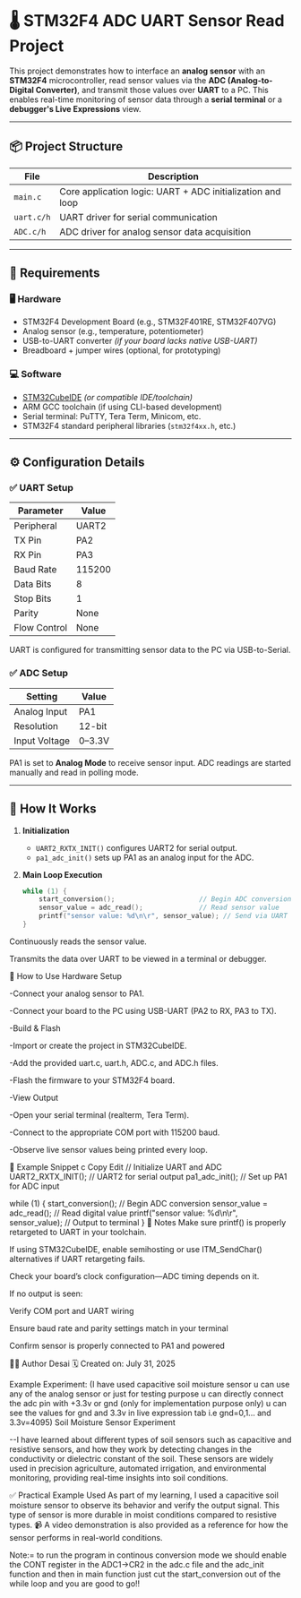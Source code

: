 # 🌡️ STM32F4 ADC UART Sensor Read Project

This project demonstrates how to interface an **analog sensor** with an **STM32F4** microcontroller, read sensor values via the **ADC (Analog-to-Digital Converter)**, and transmit those values over **UART** to a PC. This enables real-time monitoring of sensor data through a **serial terminal** or a **debugger's Live Expressions** view.

---

## 📦 Project Structure

| File        | Description                                      |
|-------------|--------------------------------------------------|
| `main.c`    | Core application logic: UART + ADC initialization and loop |
| `uart.c/h`  | UART driver for serial communication             |
| `ADC.c/h`   | ADC driver for analog sensor data acquisition    |

---

## 🧰 Requirements

### 🖥️ Hardware
- STM32F4 Development Board (e.g., STM32F401RE, STM32F407VG)
- Analog sensor (e.g., temperature, potentiometer)
- USB-to-UART converter *(if your board lacks native USB-UART)*
- Breadboard + jumper wires (optional, for prototyping)

### 💻 Software
- [STM32CubeIDE](https://www.st.com/en/development-tools/stm32cubeide.html) *(or compatible IDE/toolchain)*
- ARM GCC toolchain (if using CLI-based development)
- Serial terminal: PuTTY, Tera Term, Minicom, etc.
- STM32F4 standard peripheral libraries (`stm32f4xx.h`, etc.)

---

## ⚙️ Configuration Details

### ✅ UART Setup
| Parameter    | Value     |
|--------------|-----------|
| Peripheral   | UART2     |
| TX Pin       | PA2       |
| RX Pin       | PA3       |
| Baud Rate    | 115200    |
| Data Bits    | 8         |
| Stop Bits    | 1         |
| Parity       | None      |
| Flow Control | None      |

UART is configured for transmitting sensor data to the PC via USB-to-Serial.

### ✅ ADC Setup
| Setting       | Value         |
|---------------|---------------|
| Analog Input  | PA1           |
| Resolution    | 12-bit        |
| Input Voltage | 0–3.3V        |

PA1 is set to **Analog Mode** to receive sensor input. ADC readings are started manually and read in polling mode.

---

## 🚀 How It Works

1. **Initialization**  
   - `UART2_RXTX_INIT()` configures UART2 for serial output.
   - `pa1_adc_init()` sets up PA1 as an analog input for the ADC.

2. **Main Loop Execution**
   ```c
   while (1) {
       start_conversion();                     // Begin ADC conversion
       sensor_value = adc_read();              // Read sensor value
       printf("sensor value: %d\n\r", sensor_value); // Send via UART
   }
Continuously reads the sensor value.

Transmits the data over UART to be viewed in a terminal or debugger.

🧪 How to Use
Hardware Setup

-Connect your analog sensor to PA1.

-Connect your board to the PC using USB-UART (PA2 to RX, PA3 to TX).

-Build & Flash

-Import or create the project in STM32CubeIDE.

-Add the provided uart.c, uart.h, ADC.c, and ADC.h files.

-Flash the firmware to your STM32F4 board.

-View Output

-Open your serial terminal (realterm, Tera Term).

-Connect to the appropriate COM port with 115200 baud.

-Observe live sensor values being printed every loop.

🧠 Example Snippet
c
Copy
Edit
// Initialize UART and ADC
UART2_RXTX_INIT();     // UART2 for serial output
pa1_adc_init();        // Set up PA1 for ADC input

while (1) {
    start_conversion();                  // Begin ADC conversion
    sensor_value = adc_read();           // Read digital value
    printf("sensor value: %d\n\r", sensor_value); // Output to terminal
}
📝 Notes
Make sure printf() is properly retargeted to UART in your toolchain.

If using STM32CubeIDE, enable semihosting or use ITM_SendChar() alternatives if UART retargeting fails.

Check your board’s clock configuration—ADC timing depends on it.

If no output is seen:

Verify COM port and UART wiring

Ensure baud rate and parity settings match in your terminal

Confirm sensor is properly connected to PA1 and powered

👨‍💻 Author
Desai
🗓️ Created on: July 31, 2025

Example Experiment: (I have used capacitive soil moisture sensor u can use any of the analog sensor or just for testing purpose u can directly connect the adc pin with +3.3v or gnd (only for implementation purpose only) u can see the values for gnd and 3.3v in live expression tab i.e gnd=0,1... and 3.3v=4095)
Soil Moisture Sensor Experiment

--I have learned about different types of soil sensors such as capacitive and resistive sensors, and how they work by detecting changes in the conductivity or dielectric constant of the soil. These sensors are widely used in precision agriculture, automated irrigation, and environmental monitoring, providing real-time insights into soil conditions.

✅ Practical Example Used
As part of my learning, I used a capacitive soil moisture sensor to observe its behavior and verify the output signal. This type of sensor is more durable in moist conditions compared to resistive types.
📹 A video demonstration is also provided as a reference for how the sensor performs in real-world conditions.



Note:= to run the program in continous conversion mode we should enable the CONT register in the ADC1->CR2 in the adc.c file and the adc_init function and then in main function just cut the start_conversion out of the while loop and you are good to go!!
